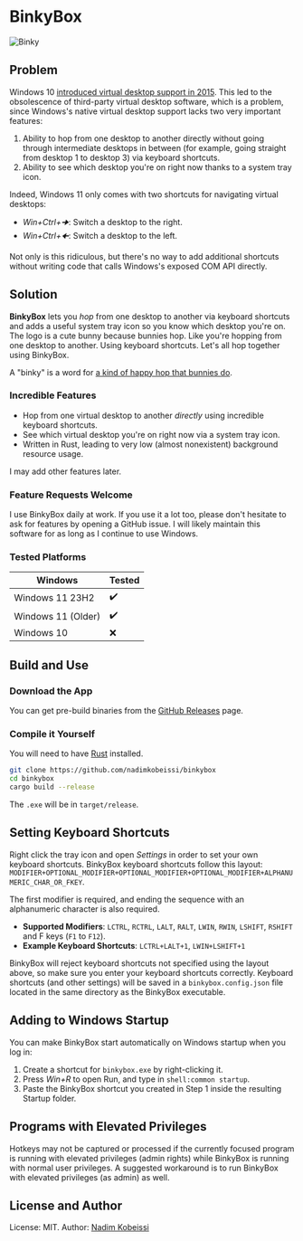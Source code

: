 # BinkyBox

![Binky](icons/binky.ico)

## Problem

Windows 10 [introduced virtual desktop support in 2015](https://www.pcworld.com/article/1936035/virtual-desktops-more-space-and-order-with-windows-10-and-11.html). This led to the obsolescence of third-party virtual desktop software, which is a problem, since Windows's native virtual desktop support lacks two very important features:

1. Ability to hop from one desktop to another directly without going through intermediate desktops in between (for example, going straight from desktop 1 to desktop 3) via keyboard shortcuts.
2. Ability to see which desktop you're on right now thanks to a system tray icon.

Indeed, Windows 11 only comes with two shortcuts for navigating virtual desktops:

- _Win+Ctrl+🠊_: Switch a desktop to the right.
- _Win+Ctrl+🠈_: Switch a desktop to the left.

Not only is this ridiculous, but there's no way to add additional shortcuts without writing code that calls Windows's exposed COM API directly.

## Solution

**BinkyBox** lets you _hop_ from one desktop to another via keyboard shortcuts and adds a useful system tray icon so you know which desktop you're on. The logo is a cute bunny because bunnies hop. Like you're hopping from one desktop to another. Using keyboard shortcuts. Let's all hop together using BinkyBox.

A "binky" is a word for [a kind of happy hop that bunnies do](https://www.youtube.com/watch?v=y0ivoIr_xnQ).

### Incredible Features

- Hop from one virtual desktop to another _directly_ using incredible keyboard shortcuts.
- See which virtual desktop you're on right now via a system tray icon.
- Written in Rust, leading to very low (almost nonexistent) background resource usage.

I may add other features later.

### Feature Requests Welcome

I use BinkyBox daily at work. If you use it a lot too, please don't hesitate to ask for features by opening a GitHub issue. I will likely maintain this software for as long as I continue to use Windows.

### Tested Platforms

| Windows            | Tested     |
|--------------------|------------|
| Windows 11 23H2    | ✔️         |
| Windows 11 (Older) | ✔️         |
| Windows 10         | ❌         |

## Build and Use

### Download the App

You can get pre-build binaries from the [GitHub Releases](https://github.com/nadimkobeissi/binkybox/releases) page.

### Compile it Yourself

You will need to have [Rust](https://rustup.rs) installed.

```bash
git clone https://github.com/nadimkobeissi/binkybox
cd binkybox
cargo build --release
```

The `.exe` will be in `target/release`.

## Setting Keyboard Shortcuts

Right click the tray icon and open _Settings_ in order to set your own keyboard shortcuts. BinkyBox keyboard shortcuts follow this layout: `MODIFIER+OPTIONAL_MODIFIER+OPTIONAL_MODIFIER+OPTIONAL_MODIFIER+ALPHANUMERIC_CHAR_OR_FKEY`.

The first modifier is required, and ending the sequence with an alphanumeric character is also required.

- **Supported Modifiers**: `LCTRL`, `RCTRL`, `LALT`, `RALT`, `LWIN`, `RWIN`, `LSHIFT`, `RSHIFT` and F keys (`F1` to `F12`).
- **Example Keyboard Shortcuts**: `LCTRL+LALT+1`, `LWIN+LSHIFT+1`

BinkyBox will reject keyboard shortcuts not specified using the layout above, so make sure you enter your keyboard shortcuts correctly. Keyboard shortcuts (and other settings) will be saved in a `binkybox.config.json` file located in the same directory as the BinkyBox executable.

## Adding to Windows Startup

You can make BinkyBox start automatically on Windows startup when you log in:

1. Create a shortcut for `binkybox.exe` by right-clicking it.
2. Press _Win+R_ to open Run, and type in `shell:common startup`.
3. Paste the BinkyBox shortcut you created in Step 1 inside the resulting Startup folder.

## Programs with Elevated Privileges

Hotkeys may not be captured or processed if the currently focused program is running with elevated privileges (admin rights) while BinkyBox is running with normal user privileges.
A suggested workaround is to run BinkyBox with elevated privileges (as admin) as well.

## License and Author

License: MIT. Author: [Nadim Kobeissi](https://nadim.computer)
